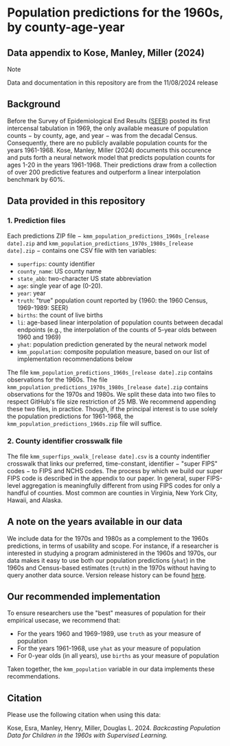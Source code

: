 # Population predictions for the 1960s, by county-age-year
Data appendix to Kose, Manley, Miller (2024)
---
>[!NOTE]
> Data and documentation in this repository are from the 11/08/2024 release

## Background
Before the Survey of Epidemiological End Results ([SEER](https://seer.cancer.gov/)) posted its first intercensal tabulation in 1969, the only available measure of population counts $-$ by county, age, and year $-$ was from the decadal Census. Consequently, there are no publicly available population counts for the years 1961-1968. Kose, Manley, Miller (2024) documents this occurence and puts forth a neural network model that predicts population counts for ages 1-20 in the years 1961-1968. Their predictions draw from a collection of over 200 predictive features and outperform a linear interpolation benchmark by 60\%. 

## Data provided in this repository
### 1. Prediction files
Each predictions ZIP file $-$ `kmm_population_predictions_1960s_[release date].zip` and `kmm_population_predictions_1970s_1980s_[release date].zip` $-$ contains one CSV file with ten variables: 

- `superfips`: county identifier
- `county_name`: US county name
- `state_abb`: two-character US state abbreviation
- `age`: single year of age (0-20).
- `year`: year
- `truth`: "true" population count reported by \{1960: the 1960 Census, 1969-1989: SEER\}
- `births`: the count of live births
- `li`: age-based linear interpolation of population counts between decadal endpoints (e.g., the interpolation of the counts of 5-year olds between 1960 and 1969)
- `yhat`: population prediction generated by the neural network model
- `kmm_population`: composite population measure, based on our list of implementation recommendations below

The file `kmm_population_predictions_1960s_[release date].zip` contains observations for the 1960s. The file `kmm_population_predictions_1970s_1980s_[release date].zip` contains observations for the 1970s and 1980s. We split these data into two files to respect GitHub's file size restriction of 25 MB. We recommend appending these two files, in practice. Though, if the principal interest is to use solely the population predictions for 1961-1968, the `kmm_population_predictions_1960s.zip` file will suffice. 

### 2. County identifier crosswalk file
The file `kmm_superfips_xwalk_[release date].csv` is a county indentifier crosswalk that links our preferred, time-constant, identifier $-$ "super FIPS" codes $-$ to FIPS and NCHS codes. The process by which we build our super FIPS code is described in the appendix to our paper. In general, super FIPS-level aggregation is meaningfully different from using FIPS codes for only a handful of counties. Most common are counties in Virginia, New York City, Hawaii, and Alaska.

## A note on the years available in our data
We include data for the 1970s and 1980s as a complement to the 1960s predictions, in terms of usability and scope. For instance, if a researcher is interested in studying a program administered in the 1960s and 1970s, our data makes it easy to use both our population predictions (`yhat`) in the 1960s and Census-based estimates (`truth`) in the 1970s without having to query another data source. Version release history can be found [here](https://github.com/henrymanley/population_predictions_1960s/tree/main/archive).

## Our recommended implementation
To ensure researchers use the "best" measures of population for their empirical usecase, we recommend that: 
- For the years 1960 and 1969-1989, use `truth` as your measure of population
- For the years 1961-1968, use `yhat` as your measure of population
- For 0-year olds (in all years), use `births` as your measure of population

Taken together, the `kmm_population` variable in our data implements these recommendations. 

## Citation
Please use the following citation when using this data:

Kose, Esra, Manley, Henry, Miller, Douglas L. 2024. _Backcasting Population Data for Children in the 1960s with
Supervised Learning._
